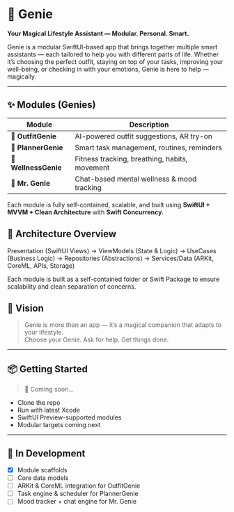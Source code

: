 # 🧞 Genie

**Your Magical Lifestyle Assistant — Modular. Personal. Smart.**

Genie is a modular SwiftUI-based app that brings together multiple smart assistants — each tailored to help you with different parts of life. Whether it’s choosing the perfect outfit, staying on top of your tasks, improving your well-being, or checking in with your emotions, Genie is here to help — magically.

---

## ✨ Modules (Genies)

| Module          | Description                                      |
|-----------------|--------------------------------------------------|
| 🧥 **OutfitGenie**   | AI-powered outfit suggestions, AR try-on       |
| 📅 **PlannerGenie**  | Smart task management, routines, reminders     |
| 🧘 **WellnessGenie** | Fitness tracking, breathing, habits, movement |
| 💬 **Mr. Genie**     | Chat-based mental wellness & mood tracking     |

Each module is fully self-contained, scalable, and built using **SwiftUI + MVVM + Clean Architecture** with **Swift Concurrency**.

## 📐 Architecture Overview

Presentation (SwiftUI Views) -> ViewModels (State & Logic) -> UseCases (Business Logic) -> Repositories (Abstractions) -> Services/Data (ARKit, CoreML, APIs, Storage)

Each module is built as a self-contained folder or Swift Package to ensure scalability and clean separation of concerns.

## 🔮 Vision

> Genie is more than an app — it’s a magical companion that adapts to your lifestyle.  
> Choose your Genie. Ask for help. Get things done.

---

## 📦 Getting Started

> 🚧 Coming soon...

- Clone the repo
- Run with latest Xcode
- SwiftUI Preview-supported modules
- Modular targets coming next

---

## 🧪 In Development

- [x] Module scaffolds
- [ ] Core data models
- [ ] ARKit & CoreML integration for OutfitGenie
- [ ] Task engine & scheduler for PlannerGenie
- [ ] Mood tracker + chat engine for Mr. Genie
